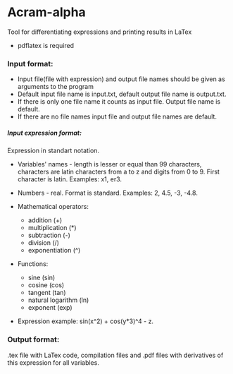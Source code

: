 # Acram-alpha
 Tool for differentiating expressions and printing results in LaTex
* pdflatex is required
### Input format:
* Input file(file with expression) and output file names should be given as arguments to the program
* Default input file name is input.txt, default output file name is output.txt.
* If there is only one file name it counts as input file. Output file name is default.
* If there are no file names input file and output file names are default. 
##### Input expression format:
Expression in standart notation. 
* Variables' names - length is lesser or equal than 99 characters, 
characters are latin characters from a to z 
and digits from 0 to 9. First character is latin. Examples: x1, er3.
* Numbers - real. Format is standard.
Examples: 2, 4.5, -3, -4.8.
* Mathematical operators:
  * addition (+)
  * multiplication (*)
  * subtraction (-)
  * division (/)
  * exponentiation (^)
* Functions:
  * sine (sin)
  * cosine (cos)
  * tangent (tan)
  * natural logarithm (ln)
  * exponent (exp)

* Expression example: sin(x^2) + cos(y*3)^4 - z.
### Output format:
 .tex file with LaTex code, compilation files and .pdf files with derivatives of this expression for all variables.
